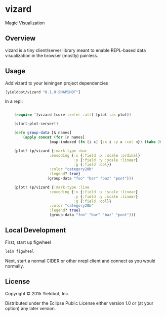 # vizard

Magic Visualization

## Overview

vizard is a tiny client/server library meant to enable REPL-based data visualization in the browser (mostly) painless.

## Usage

Add vizard to your leiningen project dependencies

``` clojure
[yieldbot/vizard "0.1.0-SNAPSHOT"]
```

In a repl:

``` clojure

    (require '[vizard [core :refer :all] [plot :as plot])

    (start-plot-server!)

    (defn group-data [& names]
        (apply concat (for [n names]
                    (map-indexed (fn [i x] {:x i :y x :col n}) (take 20 (repeatedly #(rand-int 100)))))))

    (plot! (p/vizard {:mark-type :bar
                    :encoding {:x {:field :x :scale :ordinal}
                               :y {:field :y :scale :linear}
                               :g {:field :col}}
                    :color "category20b"
                    :legend? true}
                   (group-data "foo" "bar" "baz" "poot")))

    (plot! (p/vizard {:mark-type :line
                    :encoding {:x {:field :x :scale :linear}
                               :y {:field :y :scale :linear}
                               :g {:field :col}}
                    :color "category20b"
                    :legend? true}
                    (group-data "foo" "bar" "baz" "poot")))
```

## Local Development

First, start up figwheel
``` sh
lein figwheel
```

Next, start a normal CIDER or other nrepl client and connect as you would normally.

## License

Copyright © 2015 Yieldbot, Inc.

Distributed under the Eclipse Public License either version 1.0 or (at your option) any later version.
